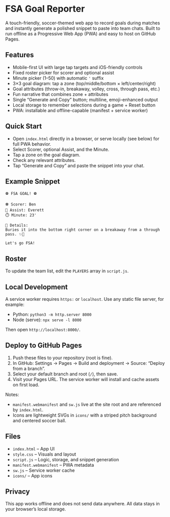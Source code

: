 # FSA Goal Reporter

A touch-friendly, soccer-themed web app to record goals during matches and instantly generate a polished snippet to paste into team chats. Built to run offline as a Progressive Web App (PWA) and easy to host on GitHub Pages.

## Features
- Mobile-first UI with large tap targets and iOS-friendly controls
- Fixed roster picker for scorer and optional assist
- Minute picker (1–50) with automatic `'` suffix
- 3×3 goal diagram: tap a zone (top/middle/bottom × left/center/right)
- Goal attributes (throw-in, breakaway, volley, cross, through pass, etc.)
- Fun narrative that combines zone + attributes
- Single “Generate and Copy” button; multiline, emoji-enhanced output
- Local storage to remember selections during a game + Reset button
- PWA: installable and offline-capable (manifest + service worker)

## Quick Start
- Open `index.html` directly in a browser, or serve locally (see below) for full PWA behavior.
- Select Scorer, optional Assist, and the Minute.
- Tap a zone on the goal diagram.
- Check any relevant attributes.
- Tap “Generate and Copy” and paste the snippet into your chat.

## Example Snippet
```
⚽ FSA GOAL! ⚽

⚽ Scorer: Ben
🤝 Assist: Everett
⏱️ Minute: 23'

📝 Details:
Buries it into the bottom right corner on a breakaway from a through pass. ✨🎯

Let's go FSA!
```

## Roster
To update the team list, edit the `PLAYERS` array in `script.js`.

## Local Development
A service worker requires `https:` or `localhost`. Use any static file server, for example:

- Python: `python3 -m http.server 8000`
- Node (serve): `npx serve -l 8000`

Then open `http://localhost:8000/`.

## Deploy to GitHub Pages
1. Push these files to your repository (root is fine).
2. In GitHub: Settings → Pages → Build and deployment → Source: “Deploy from a branch”.
3. Select your default branch and root (`/`), then save.
4. Visit your Pages URL. The service worker will install and cache assets on first load.

Notes:
- `manifest.webmanifest` and `sw.js` live at the site root and are referenced by `index.html`.
- Icons are lightweight SVGs in `icons/` with a striped pitch background and centered soccer ball.

## Files
- `index.html` – App UI
- `style.css` – Visuals and layout
- `script.js` – Logic, storage, and snippet generation
- `manifest.webmanifest` – PWA metadata
- `sw.js` – Service worker cache
- `icons/` – App icons

## Privacy
This app works offline and does not send data anywhere. All data stays in your browser’s local storage.

